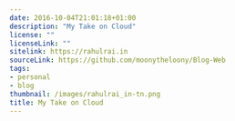 ```yaml
---
date: 2016-10-04T21:01:18+01:00
description: "My Take on Cloud"
license: ""
licenseLink: ""
sitelink: https://rahulrai.in
sourceLink: https://github.com/moonytheloony/Blog-Web
tags:
- personal
- blog
thumbnail: /images/rahulrai_in-tn.png
title: My Take on Cloud
---
```

